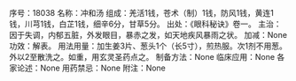序号：18038
名称：冲和汤
组成：羌活1钱，苍术（制）1钱，防风1钱，黄连1钱，川芎1钱，白芷1钱，细辛6分，甘草5分。
出处：《眼科秘诀》卷一。
主治：因于失调，内郁五脏，外发眼目，暴赤之发，如天地疾风暴雨之状。
加减：None
功效：解表。
用法用量：加生姜3片、葱头1个（长5寸），煎热服。次1剂不用葱。外以2至散洗之。如重，用玄灵圣药点之。
制备方法：None
临床应用：None
各家论述：None
用药禁忌：None
附注：None

